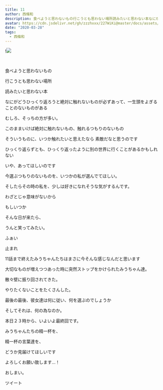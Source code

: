 ```yaml
---
title: 11
author: 西條和
description: 食べようと思わないもの行こうとも思わない場所読みたいと思わない本なにがどうひっくり返ろうと絶...
avatar: https://cdn.jsdelivr.net/gh/zzzhxxx/227WiKi@master/docs/assets/photo/avatar/nagomi.jpg
date: "2020-03-28"
tags:
  - 西條和
---
```


!![](https://cdn.jsdelivr.net/gh/zzzhxxx/227WiKi-image@master/blog-image/nagomi-2020-03-28_1.jpg)



  ﻿













食べようと思わないもの








行こうとも思わない場所








読みたいと思わない本



















なにがどうひっくり返ろうと絶対に触れないものが必ずあって、一生頭をよぎることのないものがある










むしろ、そっちの方が多い。
















このままいけば絶対に触れないもの、触れるつもりのないもの








そういうものに、いつか触れたいと思えたなら
素敵だなと思うのです















ひっくり返らずとも、ひっくり返ったように別の世界に行くことがあるかもしれない




いや、あってほしいのです


















今選ぶつもりのないものを、いつかの私が選んでてほしい。













そしたらその時の私を、少しは好きになれそうな気がするんです。








わざとじゃ意味がないから








もしいつか





そんな日が来たら、























うんと笑ってみたい。



























ふぁい












止まれ











11話まで終えたみうちゃんたちはまさに今そんな感じなんだと思います











大切なものが増えつつあった時に突然ストップをかけられたみうちゃん達。















散々壁に振り回されてきた。



やりたくないことをたくさんした。







最後の最後、彼女達は何に従い、何を選ぶのでしょうか









そしてそれは、何の為なのか。








本日２３時から、いよいよ最終回です。










みうちゃんたちの精一杯を、


精一杯の言葉達を、









どうか見届けてほしいです














よろしくお願い致します…！


















おしまい。


ツイート



